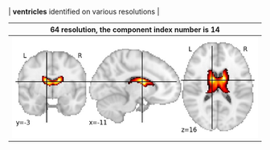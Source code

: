 


| **ventricles** identified on various resolutions |

| 64 resolution, the component index number is 14|  
|:---:|  
| ![Component 64](../64/final/14.jpg "From component 64: ventricles") |